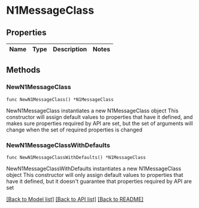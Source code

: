 # N1MessageClass

## Properties

Name | Type | Description | Notes
------------ | ------------- | ------------- | -------------

## Methods

### NewN1MessageClass

`func NewN1MessageClass() *N1MessageClass`

NewN1MessageClass instantiates a new N1MessageClass object
This constructor will assign default values to properties that have it defined,
and makes sure properties required by API are set, but the set of arguments
will change when the set of required properties is changed

### NewN1MessageClassWithDefaults

`func NewN1MessageClassWithDefaults() *N1MessageClass`

NewN1MessageClassWithDefaults instantiates a new N1MessageClass object
This constructor will only assign default values to properties that have it defined,
but it doesn't guarantee that properties required by API are set


[[Back to Model list]](../README.md#documentation-for-models) [[Back to API list]](../README.md#documentation-for-api-endpoints) [[Back to README]](../README.md)


